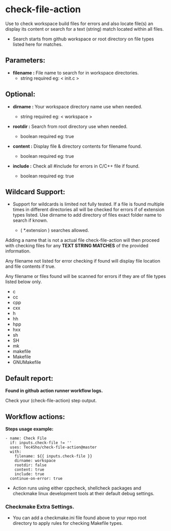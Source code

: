 # check-file-action

Use to check workspace build files for errors and also locate file(s) an display its content or search for a text (string) match located within all files.

- Search starts from github workspace or root directory on file types listed here for matches.


## Parameters:

- **filename :**  File name to search for in workspace directories.
  - string required eg: < init.c >

## Optional:

- **dirname :**  Your workspace directory name use when needed.
  - string required eg: < workspace >

- **rootdir :**  Search from root directory use when needed.
  - boolean required eg: true

- **content :**  Display file & directory contents for filename found.
  - boolean required eg: true

- **include :**  Check all #include <name> for errors in C/C++ file if found.
  - boolean required eg: true

## Wildcard Support:

- Support for wildcards is limited not fully tested. If a file is found multiple times in different directories all will be checked for errors if of extension types listed. Use dirname to add directory of files exact folder name to search if known.
  
  - ( *.extension ) searches allowed.

Adding a name that is not a actual file check-file-action will then proceed with checking files for any **TEXT STRING MATCHES** of the provided information.

Any filename not listed for error checking if found will display file location and file contents if true.

Any filename or files found will be scanned for errors if they are of file types listed below only.
- c
- cc
- cpp
- cxx
- h
- hh
- hpp
- hxx
- sh
- SH
- mk
- makefile
- Makefile
- GNUMakefile

## Default report:

**Found in github action runner workflow logs.**

Check your (check-file-action) step output.

## Workflow actions:

**Steps usage example:**


    - name: Check File
      if: inputs.check-file != ''
      uses: Tec4Sho/check-file-action@master
      with:
        filename: ${{ inputs.check-file }}
        dirname: workspace
        rootdir: false
        content: true
        include: true
      continue-on-error: true


- Action runs using either cppcheck, shellcheck packages and checkmake linux development tools at their default debug settings.


### Checkmake Extra Settings.

- You can add a checkmake.ini file found above to your repo root directory to apply rules for checking Makefile types.
